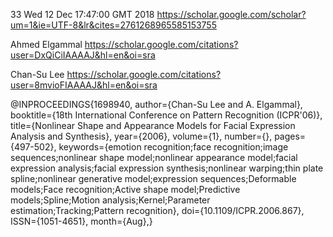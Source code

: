 33
Wed 12 Dec 17:47:00 GMT 2018
https://scholar.google.com/scholar?um=1&ie=UTF-8&lr&cites=2761268965585153755

Ahmed Elgammal
https://scholar.google.com/citations?user=DxQiCiIAAAAJ&hl=en&oi=sra

Chan-Su Lee
https://scholar.google.com/citations?user=8mvioFIAAAAJ&hl=en&oi=sra




@INPROCEEDINGS{1698940, 
author={Chan-Su Lee and A. Elgammal}, 
booktitle={18th International Conference on Pattern Recognition (ICPR'06)}, 
title={Nonlinear Shape and Appearance Models for Facial Expression Analysis and Synthesis}, 
year={2006}, 
volume={1}, 
number={}, 
pages={497-502}, 
keywords={emotion recognition;face recognition;image sequences;nonlinear shape model;nonlinear appearance model;facial expression analysis;facial expression synthesis;nonlinear warping;thin plate spline;nonlinear generative model;expression sequences;Deformable models;Face recognition;Active shape model;Predictive models;Spline;Motion analysis;Kernel;Parameter estimation;Tracking;Pattern recognition}, 
doi={10.1109/ICPR.2006.867}, 
ISSN={1051-4651}, 
month={Aug},}


